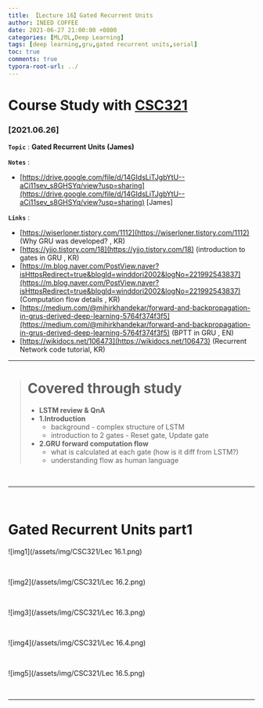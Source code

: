 ```yaml
---
title: 【Lecture 16】Gated Recurrent Units
author: INEED COFFEE
date: 2021-06-27 21:00:00 +0800
categories: [ML/DL,Deep Learning]
tags: [deep learning,gru,gated recurrent units,serial]
toc: true
comments: true
typora-root-url: ../
---
```

# Course Study with [CSC321](https://www.cs.toronto.edu/~rgrosse/courses/csc321_2017/) 



### [2021.06.26]

__`Topic`__ : __Gated Recurrent Units (James)__ 

__`Notes`__ : 

- [https://drive.google.com/file/d/14GIdsLiTJgbYtU--aCi11sev_s8GHSYq/view?usp=sharing](https://drive.google.com/file/d/14GIdsLiTJgbYtU--aCi11sev_s8GHSYq/view?usp=sharing) [James]

__`Links`__ : 

- [https://wiserloner.tistory.com/1112](https://wiserloner.tistory.com/1112) (Why GRU was developed? , KR)
- [https://yjjo.tistory.com/18](https://yjjo.tistory.com/18) (introduction to gates in GRU , KR)
- [https://m.blog.naver.com/PostView.naver?isHttpsRedirect=true&blogId=winddori2002&logNo=221992543837](https://m.blog.naver.com/PostView.naver?isHttpsRedirect=true&blogId=winddori2002&logNo=221992543837) (Computation flow details , KR)
- [https://medium.com/@mihirkhandekar/forward-and-backpropagation-in-grus-derived-deep-learning-5764f374f3f5](https://medium.com/@mihirkhandekar/forward-and-backpropagation-in-grus-derived-deep-learning-5764f374f3f5) (BPTT in GRU , EN)
- [https://wikidocs.net/106473](https://wikidocs.net/106473) (Recurrent Network code tutorial, KR)



---
> # Covered through study
>
> - __LSTM review & QnA__ 
> - __1.Introduction__ 
>   - background - complex structure of LSTM
>   - introduction to 2 gates - Reset gate, Update gate
> - __2.GRU forward computation flow__ 
>   - what is calculated at each gate (how is it diff from LSTM?)
>   - understanding flow as human language

​	

---

​			
# Gated Recurrent Units part1

![img1](/assets/img/CSC321/Lec 16.1.png)

​	

![img2](/assets/img/CSC321/Lec 16.2.png)

​	

![img3](/assets/img/CSC321/Lec 16.3.png)

​	

![img4](/assets/img/CSC321/Lec 16.4.png)

​	

![img5](/assets/img/CSC321/Lec 16.5.png)

​	

***

​	

